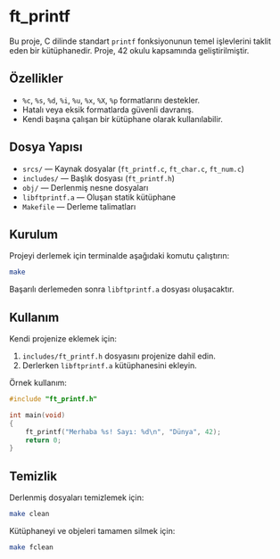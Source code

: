 # ft_printf

Bu proje, C dilinde standart `printf` fonksiyonunun temel işlevlerini taklit eden bir kütüphanedir. Proje, 42 okulu kapsamında geliştirilmiştir.

## Özellikler

- `%c`, `%s`, `%d`, `%i`, `%u`, `%x`, `%X`, `%p` formatlarını destekler.
- Hatalı veya eksik formatlarda güvenli davranış.
- Kendi başına çalışan bir kütüphane olarak kullanılabilir.

## Dosya Yapısı

- `srcs/` — Kaynak dosyalar (`ft_printf.c`, `ft_char.c`, `ft_num.c`)
- `includes/` — Başlık dosyası (`ft_printf.h`)
- `obj/` — Derlenmiş nesne dosyaları
- `libftprintf.a` — Oluşan statik kütüphane
- `Makefile` — Derleme talimatları

## Kurulum

Projeyi derlemek için terminalde aşağıdaki komutu çalıştırın:

```sh
make
```

Başarılı derlemeden sonra `libftprintf.a` dosyası oluşacaktır.

## Kullanım

Kendi projenize eklemek için:

1. `includes/ft_printf.h` dosyasını projenize dahil edin.
2. Derlerken `libftprintf.a` kütüphanesini ekleyin.

Örnek kullanım:

```c
#include "ft_printf.h"

int main(void)
{
    ft_printf("Merhaba %s! Sayı: %d\n", "Dünya", 42);
    return 0;
}
```

## Temizlik

Derlenmiş dosyaları temizlemek için:

```sh
make clean
```

Kütüphaneyi ve objeleri tamamen silmek için:

```sh
make fclean
```
